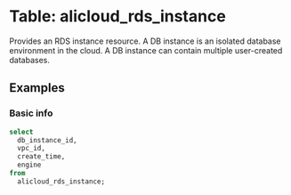 # Table: alicloud_rds_instance

Provides an RDS instance resource. A DB instance is an isolated database environment in the cloud. A DB instance can contain multiple user-created databases.

## Examples

### Basic info

```sql
select
  db_instance_id,
  vpc_id,
  create_time,
  engine
from
  alicloud_rds_instance;
```


